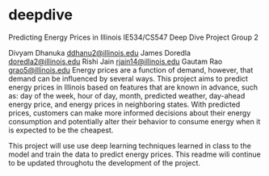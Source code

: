 # deepdive

Predicting Energy Prices in Illinois
IE534/CS547 Deep Dive Project
Group 2

Divyam Dhanuka ddhanu2@illinois.edu
James Doredla doredla2@illinois.edu
Rishi Jain rjain14@illinois.edu
Gautam Rao grao5@illinois.edu
Energy prices are a function of demand, however, that demand can be influenced by several ways. This project aims to predict energy prices in Illinois based on features that are known in advance, such as: day of the week, hour of day, month, predicted weather, day-ahead energy price, and energy prices in neighboring states. With predicted prices, customers can make more informed decisions about their energy consumption and potentially alter their behavior to consume energy when it is expected to be the cheapest.

This project will use use deep learning techniques learned in class to the model and train the data to predict energy prices. This readme wili continue to be updated throughotu the development of the project.
